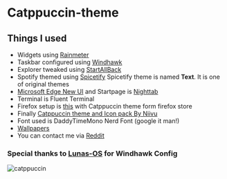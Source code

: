 # Catppuccin-theme
## Things I used
- Widgets using [Rainmeter](https://www.rainmeter.net/)
- Taskbar configured using [Windhawk](https://windhawk.net/)
- Explorer tweaked using [StartAllBack](https://www.startallback.com/)
- Spotify themed using [Spicetify](https://spicetify.app/docs/advanced-usage/installation/)
  Spicetify theme is named **Text**. It is one of original themes
- [Microsoft Edge New UI](https://www.youtube.com/watch?v=m8e_jasJdyM&t=23s) and Startpage is [Nighttab](https://github.com/zombieFox/nightTab)
- Terminal is Fluent Terminal
- Firefox setup is [this](https://github.com/RemyIsCool/AnimatedFox) with Catppuccin theme form firefox store
- Finally [Catppuccin theme and Icon pack By Niivu](https://www.deviantart.com/niivu/art/Catppuccin-for-Windows-11-1076249390)
- Font used is DaddyTimeMono Nerd Font (google it man!)
- [Wallpapers](https://github.com/Legend0804/Wallpapers/tree/main/tropic_island)
- You can contact me via [Reddit](https://www.reddit.com/r/desktops/comments/1e9eyki/catppuccin_theme/?utm_source=share&utm_medium=web3x&utm_name=web3xcss&utm_term=1&utm_content=share_button)


### Special thanks to [Lunas-OS](https://github.com/lunar-os/windowsdesktop?tab=readme-ov-file) for Windhawk Config


![catppuccin](https://github.com/user-attachments/assets/e2e06887-1bf2-4d89-9856-b0882b241cb2)
